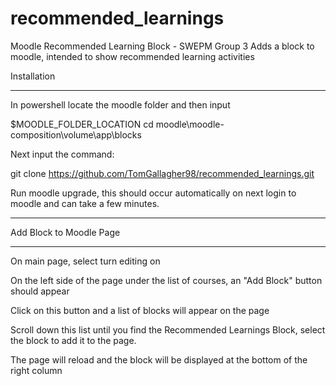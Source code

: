 # recommended_learnings
Moodle Recommended Learning Block - SWEPM Group 3
Adds a block to moodle, intended to show recommended learning activities

Installation
_____________________________________________________

In powershell locate the moodle folder and then input

$MOODLE_FOLDER_LOCATION cd moodle\moodle-composition\volume\app\blocks

Next input the command:

git clone https://github.com/TomGallagher98/recommended_learnings.git

Run moodle upgrade, this should occur automatically on next login to moodle and can take a few minutes.
_____________________________________________________
Add Block to Moodle Page
_____________________________________________________

On main page, select turn editing on

On the left side of the page under the list of courses, an "Add Block" button should appear

Click on this button and a list of blocks will appear on the page

Scroll down this list until you find the Recommended Learnings Block, select the block to add it to the page.

The page will reload and the block will be displayed at the bottom of the right column
